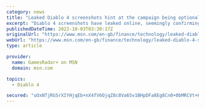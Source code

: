 ```yaml
---
category: news
title: "Leaked Diablo 4 screenshots hint at the campaign being optional"
excerpt: "Diablo 4 screenshots have leaked online, seemingly confirming that you can skip the game's campaign after beating it once. Over the past weekend, the Twitter user below uploaded four images, ..."
publishedDateTime: 2022-10-03T03:30:17Z
originalUrl: "https://www.msn.com/en-gb/finance/technology/leaked-diablo-4-screenshots-hint-at-the-campaign-being-optional/ar-AA12xqE6"
webUrl: "https://www.msn.com/en-gb/finance/technology/leaked-diablo-4-screenshots-hint-at-the-campaign-being-optional/ar-AA12xqE6"
type: article

provider:
  name: GamesRadar+ on MSN
  domain: msn.com

topics:
  - Diablo 4

secured: "uOxNTjRGSrXIYHjqEb+nX4fV6OjqZ8c8Va65v1BHpDFa8Eg8Cn0+0bMRCVt+Ke3juXLsb8mCpQwmw+Y74fcZLuz86Klp2kS7kVUzUWvwJ5bP4mLuN+Z4OTr8KQQLRMHYDSSFU8ITK1pDwhxz5gxE6vSOX3OppdZHh+5jGPsrM6ceHwPW8qD9OWyMtShO2UKNKkvdJOyH0GsVYt/je8yM/p6QYDJp1BRp6VJDiY5zEWt2dBKi2Uc7aFcBworNjvI14kIRpkDrQBdjbcp/IXn21Ff5XlkichTEfFpG75PPmywlO6qmVzxPpFedhAHrMCPCn3wGaHCuAFuxGup7aLFfeJI2PP/GxAZmaV2jXppMnn8=;qEkZaFQSoDh1VpyAXBAxQg=="
---
```


